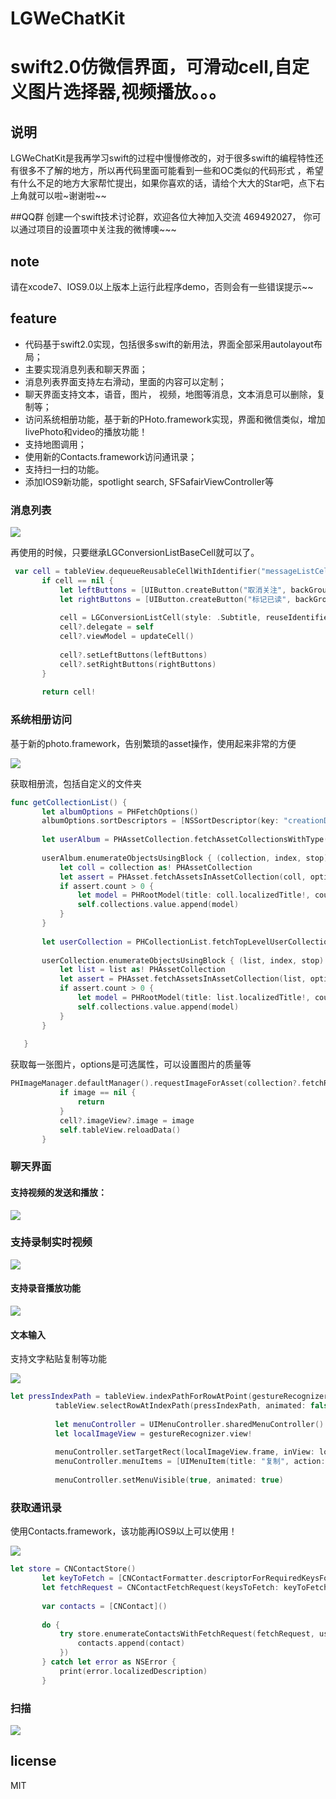 # LGWeChatKit
swift2.0仿微信界面，可滑动cell,自定义图片选择器,视频播放。。。
==========================
## 说明
  LGWeChatKit是我再学习swift的过程中慢慢修改的，对于很多swift的编程特性还有很多不了解的地方，所以再代码里面可能看到一些和OC类似的代码形式
  ，希望有什么不足的地方大家帮忙提出，如果你喜欢的话，请给个大大的Star吧，点下右上角就可以啦~谢谢啦~~

##QQ群
创建一个swift技术讨论群，欢迎各位大神加入交流  469492027， 你可以通过项目的设置项中关注我的微博噢~~~

## note
 请在xcode7、IOS9.0以上版本上运行此程序demo，否则会有一些错误提示~~
 
## feature
* 代码基于swift2.0实现，包括很多swift的新用法，界面全部采用autolayout布局；
* 主要实现消息列表和聊天界面；
* 消息列表界面支持左右滑动，里面的内容可以定制；
* 聊天界面支持文本，语音，图片， 视频，地图等消息，文本消息可以删除，复制等；
* 访问系统相册功能，基于新的PHoto.framework实现，界面和微信类似，增加livePhoto和video的播放功能！
* 支持地图调用；
* 使用新的Contacts.framework访问通讯录；
* 支持扫一扫的功能。
* 添加IOS9新功能，spotlight search, SFSafairViewController等
 
 ### 消息列表
 ![](https://github.com/jamy0801/LGWeChatKit/blob/master/gif/list.gif)
 
 再使用的时候，只要继承LGConversionListBaseCell就可以了。
 ```swift
  var cell = tableView.dequeueReusableCellWithIdentifier("messageListCell") as? LGConversionListCell
        if cell == nil {
            let leftButtons = [UIButton.createButton("取消关注", backGroundColor: UIColor.purpleColor())]
            let rightButtons = [UIButton.createButton("标记已读", backGroundColor: UIColor.grayColor()),UIButton.createButton("删除", backGroundColor: UIColor.redColor())]
            
            cell = LGConversionListCell(style: .Subtitle, reuseIdentifier: "messageListCell")
            cell?.delegate = self
            cell?.viewModel = updateCell()
            
            cell?.setLeftButtons(leftButtons)
            cell?.setRightButtons(rightButtons)
        }
        
        return cell!
 ```
 
 ### 系统相册访问
 基于新的photo.framework，告别繁琐的asset操作，使用起来非常的方便
 
 ![](https://github.com/jamy0801/LGWeChatKit/blob/master/gif/image.gif)
 
 获取相册流，包括自定义的文件夹
 ```swift
 func getCollectionList() {
        let albumOptions = PHFetchOptions()
        albumOptions.sortDescriptors = [NSSortDescriptor(key: "creationDate", ascending: true)]
        
        let userAlbum = PHAssetCollection.fetchAssetCollectionsWithType(.SmartAlbum, subtype: .AlbumRegular, options: nil)
        
        userAlbum.enumerateObjectsUsingBlock { (collection, index, stop) -> Void in
            let coll = collection as! PHAssetCollection
            let assert = PHAsset.fetchAssetsInAssetCollection(coll, options: nil)
            if assert.count > 0 {
                let model = PHRootModel(title: coll.localizedTitle!, count: assert.count, fetchResult: assert)
                self.collections.value.append(model)
            }
        }
        
        let userCollection = PHCollectionList.fetchTopLevelUserCollectionsWithOptions(nil)
        
        userCollection.enumerateObjectsUsingBlock { (list, index, stop) -> Void in
            let list = list as! PHAssetCollection
            let assert = PHAsset.fetchAssetsInAssetCollection(list, options: nil)
            if assert.count > 0 {
                let model = PHRootModel(title: list.localizedTitle!, count: assert.count, fetchResult: assert)
                self.collections.value.append(model)
            }
        }
        
    }
 ```
 获取每一张图片，options是可选属性，可以设置图片的质量等
 ```swift
 PHImageManager.defaultManager().requestImageForAsset(collection?.fetchResult.lastObject as! PHAsset, targetSize: CGSizeMake(50, 60), contentMode: .AspectFit, options: nil) { (image, _: [NSObject : AnyObject]?) -> Void in
            if image == nil {
                return
            }
            cell?.imageView?.image = image
            self.tableView.reloadData()
        }
 ```
 
 ### 聊天界面
 
 #### 支持视频的发送和播放：
 
  ![](https://github.com/jamy0801/LGWeChatKit/blob/master/gif/video.gif)


### 支持录制实时视频

  ![](https://github.com/jamy0801/LGWeChatKit/blob/master/gif/recordVideo.jpg)

 #### 支持录音播放功能
 
  ![](https://github.com/jamy0801/LGWeChatKit/blob/master/gif/voice.gif)
 
 #### 文本输入
 
 支持文字粘贴复制等功能
 
  ![](https://github.com/jamy0801/LGWeChatKit/blob/master/gif/paste.gif)
  
  ```swift
 let pressIndexPath = tableView.indexPathForRowAtPoint(gestureRecognizer.locationInView(tableView))!
            tableView.selectRowAtIndexPath(pressIndexPath, animated: false, scrollPosition: .None)
            
            let menuController = UIMenuController.sharedMenuController()
            let localImageView = gestureRecognizer.view!
            
            menuController.setTargetRect(localImageView.frame, inView: localImageView.superview!)
            menuController.menuItems = [UIMenuItem(title: "复制", action: "copyAction:"), UIMenuItem(title: "转发", action: "transtionAction:"), UIMenuItem(title: "删除", action: "deleteAction:"), UIMenuItem(title: "更多", action: "moreAciton:")]
           
            menuController.setMenuVisible(true, animated: true)
 ```
 ### 获取通讯录
 使用Contacts.framework，该功能再IOS9以上可以使用！
 
 ![](https://github.com/jamy0801/LGWeChatKit/blob/master/gif/friend.gif)
 
 ```swift
 let store = CNContactStore()
        let keyToFetch = [CNContactFormatter.descriptorForRequiredKeysForStyle(.FullName), CNContactImageDataKey, CNContactPhoneNumbersKey]
        let fetchRequest = CNContactFetchRequest(keysToFetch: keyToFetch)
        
        var contacts = [CNContact]()
        
        do {
            try store.enumerateContactsWithFetchRequest(fetchRequest, usingBlock: { (contact, stop) -> Void in
                contacts.append(contact)
            })
        } catch let error as NSError {
            print(error.localizedDescription)
        }
 ```
 
 ### 扫描
  ![](https://github.com/jamy0801/LGWeChatKit/blob/master/gif/scan.jpg)
  
  
  ## license
  MIT
 
